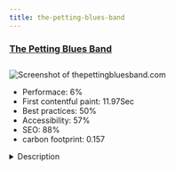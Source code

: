 ```yaml
---
title: the-petting-blues-band
---
```


<div style="height: 3rem">
  <a href="http://www.thepettingbluesband.com/"><h3>The Petting Blues Band</h3></a>
</div>
<img loading="lazy" src="/images/thumbs/thepettingbluesband.com.jpg" alt="Screenshot of thepettingbluesband.com" />
<ul>
  <li>Performace: 6%</li>
  <li>
    First contentful paint:
    11.97Sec
  </li>
  <li>Best practices: 50%</li>
  <li>Accessibility: 57%</li>
  <li>SEO: 88%</li>
  <li>carbon footprint: 0.157</li>
</ul>
<details>
  <summary>Description</summary>
  <p>This site is about The Petting Blues Band. They were formed in 2008 in Novi Sad, Serbia. The band was founded by Milovan Đuđić "Jimi" and Dejan Zec, with idea to play and promote blues as the genre of music that is not so popular among young people in the region, hoping to be able to contribute to restoring the local blues scene.Akeeba - Backup tools
Brute Force Stop - protect against brute force attacks
AdminExile
ja_onepage template – responsive Joomla blog-magazine template 
sr-YU – Serbian latin Joomla translation</p>
</details>

